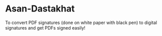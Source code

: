 # Asan-Dastakhat

To convert PDF signatures (done on white paper with black pen) to digital signatures and get PDFs signed easily!
